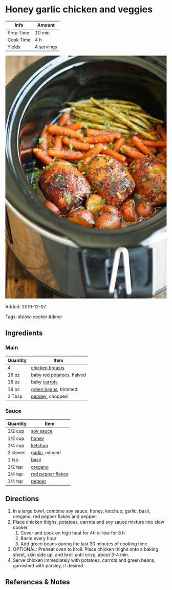 # Honey garlic chicken and veggies

| Info      | Amount     |
| --------- | ---------- |
| Prep Time | 10 min     |
| Cook Time | 4 h        |
| Yields    | 4 servings |

![Honey garlic chicken and veggies](../_assets/honey-garlic-chicken-veggies.jpg)

Added: 2019-12-07

Tags: #slow-cooker #diner

## Ingredients

### Main

| Quantity | Item                                                   |
| -------- | ------------------------------------------------------ |
| 4        | [chicken breasts](../_ingredients/chicken-breast.md)   |
| 16 oz    | baby [red potatoes](../_ingredients/potato.md), halved |
| 16 oz    | baby [carrots](../_ingredients/carrot.md)              |
| 16 oz    | [green beans](../_ingredients/green-beans.md), trimmed |
| 2 Tbsp   | [parsley](../_ingredients/parsley.md), chopped         |

### Sauce

| Quantity | Item                                                      |
| -------- | --------------------------------------------------------- |
| 1/2 cup  | [soy sauce](../_ingredients/soy-sauce.md)                 |
| 1/2 cup  | [honey](../_ingredients/honey.md)                         |
| 1/4 cup  | [ketchup](../_ingredients/ketchup.md)                     |
| 2 cloves | [garlic](../_ingredients/garlic.md), minced               |
| 1 tsp    | [basil](../_ingredients/basil.md)                         |
| 1/2 tsp  | [oregano](../_ingredients/oregano.md)                     |
| 1/4 tsp  | [red pepper flakes](../_ingredients/red-pepper-flakes.md) |
| 1/4 tsp  | [pepper](../_ingredients/pepper.md)                       |

## Directions

1. In a large bowl, combine soy sauce, honey, ketchup, garlic, basil, oregano, red pepper flakes and pepper.
2. Place chicken thighs, potatoes, carrots and soy sauce mixture into slow cooker
   1. Cover and cook on high heat for 4h or low for 8 h
   2. Baste every hour
   3. Add green beans during the last 30 minutes of cooking time
3. OPTIONAL: Preheat oven to broil. Place chicken thighs onto a baking sheet, skin side up, and broil until crisp, about 3-4 min.
4. Serve chicken immediately with potatoes, carrots and green beans, garnished with parsley, if desired.

## References & Notes

[^1]: [Original recipe](https://damndelicious.net/2015/06/05/slow-cooker-honey-garlic-chicken-and-veggies/)
